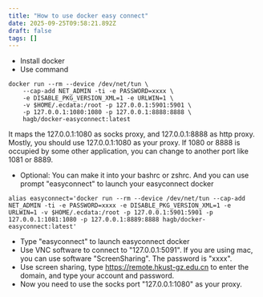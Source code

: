 ```yaml
---
title: "How to use docker easy connect"
date: 2025-09-25T09:58:21.892Z
draft: false
tags: []
---
```


- Install docker
- Use command
```
docker run --rm --device /dev/net/tun \
	--cap-add NET_ADMIN -ti -e PASSWORD=xxxx \
	-e DISABLE_PKG_VERSION_XML=1 -e URLWIN=1 \
	-v $HOME/.ecdata:/root -p 127.0.0.1:5901:5901 \
	-p 127.0.0.1:1080:1080 -p 127.0.0.1:8888:8888 \
	hagb/docker-easyconnect:latest
```
It maps the 127.0.0.1:1080 as socks proxy, and 127.0.0.1:8888 as http proxy. Mostly, you should use 127.0.0.1:1080 as your proxy.
If 1080 or 8888 is occupied by some other application, you can change to another port like 1081 or 8889.
- Optional: You can make it into your bashrc or zshrc. And you can use prompt "easyconnect" to launch your easyconnect docker
```
alias easyconnect='docker run --rm --device /dev/net/tun --cap-add NET_ADMIN -ti -e PASSWORD=xxxx -e DISABLE_PKG_VERSION_XML=1 -e URLWIN=1 -v $HOME/.ecdata:/root -p 127.0.0.1:5901:5901 -p 127.0.0.1:1081:1080 -p 127.0.0.1:8889:8888 hagb/docker-easyconnect:latest'
```
- Type "easyconnect" to launch easyconnect docker
- Use VNC software to connect to "127.0.0.1:5091". If you are using mac, you can use software "ScreenSharing". The password is "xxxx".
- Use screen sharing, type https://remote.hkust-gz.edu.cn to enter the domain, and type your account and password.
- Now you need to use the socks port "127.0.0.1:1080" as your proxy.